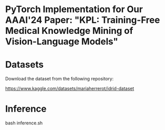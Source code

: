 # PyTorch Implementation for Our AAAI'24 Paper: "KPL: Training-Free Medical Knowledge Mining of Vision-Language Models" 

# Datasets

Download the dataset from the following repository:

https://www.kaggle.com/datasets/mariaherrerot/idrid-dataset


# Inference 
bash inference.sh
